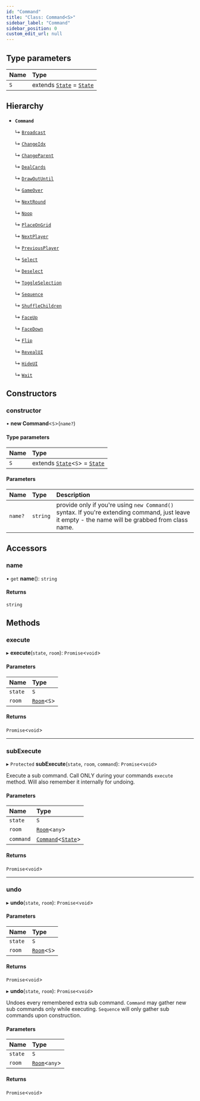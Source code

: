 ```yaml
---
id: "Command"
title: "Class: Command<S>"
sidebar_label: "Command"
sidebar_position: 0
custom_edit_url: null
---
```


## Type parameters

| Name | Type |
| :------ | :------ |
| `S` | extends [`State`](State.md) = [`State`](State.md) |

## Hierarchy

- **`Command`**

  ↳ [`Broadcast`](commands.Broadcast.md)

  ↳ [`ChangeIdx`](commands.ChangeIdx.md)

  ↳ [`ChangeParent`](commands.ChangeParent.md)

  ↳ [`DealCards`](commands.DealCards.md)

  ↳ [`DrawOutUntil`](commands.DrawOutUntil.md)

  ↳ [`GameOver`](commands.GameOver.md)

  ↳ [`NextRound`](commands.NextRound.md)

  ↳ [`Noop`](commands.Noop.md)

  ↳ [`PlaceOnGrid`](commands.PlaceOnGrid.md)

  ↳ [`NextPlayer`](commands.NextPlayer.md)

  ↳ [`PreviousPlayer`](commands.PreviousPlayer.md)

  ↳ [`Select`](commands.Select.md)

  ↳ [`Deselect`](commands.Deselect.md)

  ↳ [`ToggleSelection`](commands.ToggleSelection.md)

  ↳ [`Sequence`](commands.Sequence.md)

  ↳ [`ShuffleChildren`](commands.ShuffleChildren.md)

  ↳ [`FaceUp`](commands.FaceUp.md)

  ↳ [`FaceDown`](commands.FaceDown.md)

  ↳ [`Flip`](commands.Flip.md)

  ↳ [`RevealUI`](commands.RevealUI.md)

  ↳ [`HideUI`](commands.HideUI.md)

  ↳ [`Wait`](commands.Wait.md)

## Constructors

### constructor

• **new Command**<`S`\>(`name?`)

#### Type parameters

| Name | Type |
| :------ | :------ |
| `S` | extends [`State`](State.md)<`S`\> = [`State`](State.md) |

#### Parameters

| Name | Type | Description |
| :------ | :------ | :------ |
| `name?` | `string` | provide only if you're using `new Command()` syntax. If you're extending command, just leave it empty - the name will be grabbed from class name. |

## Accessors

### name

• `get` **name**(): `string`

#### Returns

`string`

## Methods

### execute

▸ **execute**(`state`, `room`): `Promise`<`void`\>

#### Parameters

| Name | Type |
| :------ | :------ |
| `state` | `S` |
| `room` | [`Room`](Room.md)<`S`\> |

#### Returns

`Promise`<`void`\>

___

### subExecute

▸ `Protected` **subExecute**(`state`, `room`, `command`): `Promise`<`void`\>

Execute a sub command.
Call ONLY during your commands `execute` method.
Will also remember it internally for undoing.

#### Parameters

| Name | Type |
| :------ | :------ |
| `state` | `S` |
| `room` | [`Room`](Room.md)<`any`\> |
| `command` | [`Command`](Command.md)<[`State`](State.md)\> |

#### Returns

`Promise`<`void`\>

___

### undo

▸ **undo**(`state`, `room`): `Promise`<`void`\>

#### Parameters

| Name | Type |
| :------ | :------ |
| `state` | `S` |
| `room` | [`Room`](Room.md)<`S`\> |

#### Returns

`Promise`<`void`\>

▸ **undo**(`state`, `room`): `Promise`<`void`\>

Undoes every remembered extra sub command.
`Command` may gather new sub commands only while executing.
`Sequence` will only gather sub commands upon construction.

#### Parameters

| Name | Type |
| :------ | :------ |
| `state` | `S` |
| `room` | [`Room`](Room.md)<`any`\> |

#### Returns

`Promise`<`void`\>

